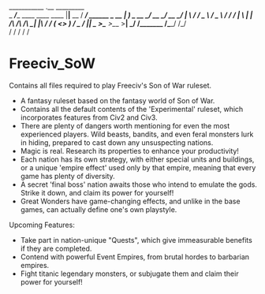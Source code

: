 ___________                            .__          _________              
\_   _____/______   ____   ____   ____ |__|__  __  /   _____/ ______  _  __
 |    __) \_  __ \_/ __ \_/ __ \_/ ___\|  \  \/ /  \_____  \ /  _ \ \/ \/ /
 |     \   |  | \/\  ___/\  ___/\  \___|  |\   /   /        (  <_> )     / 
 \___  /   |__|    \___  >\___  >\___  >__| \_/   /_______  /\____/ \/\_/  
     \/                \/     \/     \/                   \/               
# Freeciv_SoW
 Contains all files required to play Freeciv's Son of War ruleset.


- A fantasy ruleset based on the fantasy world of Son of War. 
- Contains all the default contents of the 'Experimental' ruleset, which incorporates features from Civ2 and Civ3.
- There are plenty of dangers worth mentioning for even the most experienced players. Wild beasts, bandits, and even feral monsters lurk in hiding, prepared to cast down any unsuspecting nations.
- Magic is real. Research its properties to enhance your productivity!
- Each nation has its own strategy, with either special units and buildings, or a unique 'empire effect' used only by that empire, meaning that every game has plenty of diversity.
- A secret 'final boss' nation awaits those who intend to emulate the gods. Strike it down, and claim its power for yourself!
- Great Wonders have game-changing effects, and unlike in the base games, can actually define one's own playstyle.

Upcoming Features:
- Take part in nation-unique "Quests", which give immeasurable benefits if they are completed.
- Contend with powerful Event Empires, from brutal hordes to barbarian empires.
- Fight titanic legendary monsters, or subjugate them and claim their power for yourself!
